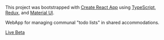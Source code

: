 This project was bootstrapped with [Create React App](https://github.com/facebookincubator/create-react-app) using [TypeScript](https://github.com/Microsoft/TypeScript), [Redux](https://github.com/reduxjs/redux), and [Material UI](https://github.com/mui-org/material-ui).

WebApp for managing communal "todo lists" in shared accommodations.

[Live Beta](https://flat-rota.herokuapp.com/)
